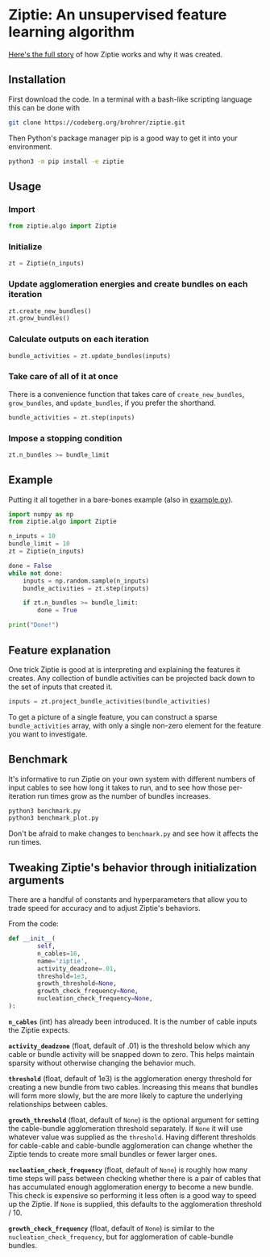 # Ziptie: An unsupervised feature learning algorithm

[Here's the full story](https://codeberg.org/brohrer/ziptie-paper/raw/branch/main/ziptie.pdf)
of how Ziptie works and why it was created.

## Installation

First download the code.
In a terminal with a bash-like scripting language this can be done with

```bash
git clone https://codeberg.org/brohrer/ziptie.git
```

Then Python's package manager pip is a good way to get it into your
environment.

```bash
python3 -m pip install -e ziptie
```

## Usage

### Import
```python
from ziptie.algo import Ziptie
```

### Initialize
```python
zt = Ziptie(n_inputs)
```

### Update agglomeration energies and create bundles on each iteration
```python
zt.create_new_bundles()
zt.grow_bundles()
```

### Calculate outputs on each iteration
```python
bundle_activities = zt.update_bundles(inputs)
```

### Take care of all of it at once
There is a convenience function that takes care of `create_new_bundles`,
`grow_bundles`, and `update_bundles`, if you prefer the shorthand.
```python
bundle_activities = zt.step(inputs)
```

### Impose a stopping condition
```python
zt.n_bundles >= bundle_limit
```

## Example

Putting it all together in a bare-bones example
(also in [example.py](ziptie/example.py)).

```python
import numpy as np
from ziptie.algo import Ziptie

n_inputs = 10
bundle_limit = 10
zt = Ziptie(n_inputs)

done = False
while not done:
    inputs = np.random.sample(n_inputs)
    bundle_activities = zt.step(inputs)

    if zt.n_bundles >= bundle_limit:
        done = True

print("Done!")
```

## Feature explanation

One trick Ziptie is good at is interpreting and explaining the features
it creates. Any collection of bundle activities can be projected back down
to the set of inputs that created it.

```python
inputs = zt.project_bundle_activities(bundle_activities)
```

To get a picture of a single feature, you can construct a
sparse `bundle_activities` array, with only a single non-zero element
for the feature you want to investigate.

## Benchmark

It's informative to run Ziptie on your own system with different numbers
of input cables to see how long it takes to run, and to see how those
per-iteration run times grow as the number of bundles increases.

```bash
python3 benchmark.py
python3 benchmark_plot.py
```

Don't be afraid to make changes to `benchmark.py` and see how it affects
the run times.

## Tweaking Ziptie's behavior through initialization arguments

There are a handful of constants and hyperparameters that allow
you to trade speed for accuracy and to adjust Ziptie's behaviors.

From the code:
```python
def __init__(
        self,
        n_cables=16,
        name='ziptie',
        activity_deadzone=.01,
        threshold=1e3,
        growth_threshold=None,
        growth_check_frequency=None,
        nucleation_check_frequency=None,
):
```

**`n_cables`** (int) has already been introduced. It is the number of cable
inputs the Ziptie expects.

**`activity_deadzone`** (float, default of .01) is the threshold
below which any cable or bundle activity will be snapped down to zero.
This helps maintain sparsity without otherwise changing the behavior much.

**`threshold`** (float, default of 1e3) is the agglomeration energy
threshold for creating a new bundle from two cables. Increasing this
means that bundles will form more slowly, but the are more likely to
capture the underlying relationships between cables.

**`growth_threshold`** (float, default of `None`) is the optional
argument for setting the cable-bundle agglomeration threshold separately.
If `None` it will use whatever value was supplied as the `threshold`.
Having different thresholds for cable-cable and cable-bundle agglomeration
can change whether the Ziptie tends to create more small bundles or fewer
larger ones.

**`nucleation_check_frequency`** (float, default of `None`) is roughly
how many time steps will pass between checking whether there is a pair
of cables that has accumulated enough agglomeration energy to become
a new bundle. This check is expensive so performing it less often is a
good way to speed up the Ziptie. If `None` is supplied, this defaults
to the agglomeration threshold / 10.

**`growth_check_frequency`** (float, default of `None`) is
similar to the `nucleation_check_frequency`, but for agglomeration of
cable-bundle bundles.
